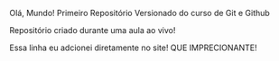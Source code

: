  Olá, Mundo!
 Primeiro Repositório Versionado do curso de Git e Github
 
 Repositório criado durante uma aula ao vivo!

 Essa linha eu adcionei diretamente no site! QUE IMPRECIONANTE!
